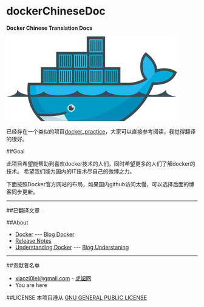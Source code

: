 # dockerChineseDoc
**Docker Chinese Translation Docs**

![docker logo](https://raw.githubusercontent.com/xiaozi0lei/dockerChineseDoc/master/assets/docker-logo-cutoff.png)

已经存在一个类似的项目[docker_practice](http://dockerpool.com/static/books/docker_practice/introduction/what.html)，大家可以直接参考阅读，我觉得翻译的很好。

##Goal

此项目希望能帮助到喜欢docker技术的人们，同时希望更多的人们了解docker的技术。
希望我们能为国内的IT技术尽自己的微博之力。

下面按照Docker官方网站的布局，如果国内github访问太慢，可以选择后面的博客同步更新。

***

##已翻译文章

##About
* [Docker](https://github.com/xiaozi0lei/dockerChineseDoc/blob/master/About/about_docker.md) --- [Blog Docker](http://www.tigerbull.info/articles/103-20150316-dockerzhong-wen-fan-yi-xi-lie-1-guan-yu-docker)
* [Release Notes](https://docs.docker.com/release-notes/)
* [Understanding Docker](https://github.com/xiaozi0lei/dockerChineseDoc/blob/master/About/understanding_docker.md) --- [Blog Understaning](http://www.tigerbull.info/articles/106-20150317-dockerzhong-wen-fan-yi-xi-lie-2-li-jie-docker)

***

##贡献者名单
* xiaozi0lei@gmail.com - [虎妞网](www.tigerbull.info)
* You are here

##LICENSE
本项目遵从 [GNU GENERAL PUBLIC LICENSE](https://github.com/xiaozi0lei/dockerChineseDoc/blob/master/LICENSE)
